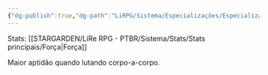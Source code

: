 ```yaml
---
{"dg-publish":true,"dg-path":"LiRPG/Sistema/Especializações/Especializações existentes/Corpo a corpo.md","permalink":"/li-rpg/sistema/especializacoes/especializacoes-existentes/corpo-a-corpo/","created":"2025-01-11T01:32:05.513-03:00","updated":"2025-01-12T02:34:29.049-03:00"}
---
```



Stats: [[STARGARDEN/LiRe RPG - PTBR/Sistema/Stats/Stats principais/Força\|Força]]

Maior aptidão quando lutando corpo-a-corpo.